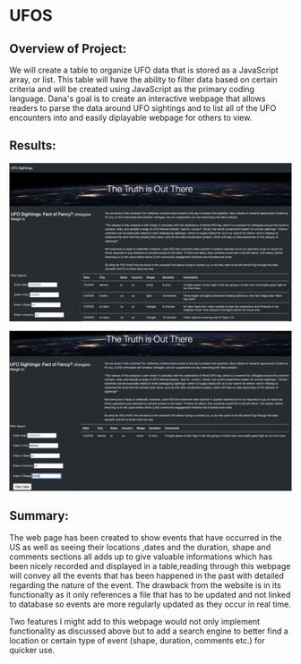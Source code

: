 # UFOS
## Overview of Project: 
We will create a table to organize UFO data that is stored as a JavaScript array, or list. This table will have the ability to filter data based on certain criteria and will be created using JavaScript as the primary coding language.
Dana's goal is to create an interactive webpage that allows readers to parse the data around UFO sightings and to list all of the UFO encounters into and easily diplayable webpage for others to view.


## Results: 

![](webpage.png?raw=true)

![](filter_img.png?raw=true)




## Summary:
The web page has been created  to show events that have occurred in the US as well as seeing their locations ,dates and the duration, shape and comments sections all adds up to give valuable informations which has been nicely recorded and displayed in a table,reading through this webpage will convey all the events that has  been happened in the past with detailed regarding the nature of the event. The drawback from the website is in its functionalty as it only references a file that has to be updated and not linked to database so events are more regularly updated as they occur in real time.

Two features I might add to this webpage would not only implement functionality as discussed above but to add a search engine to better find a location or certain type of event (shape, duration, comments etc.) for quicker use.
